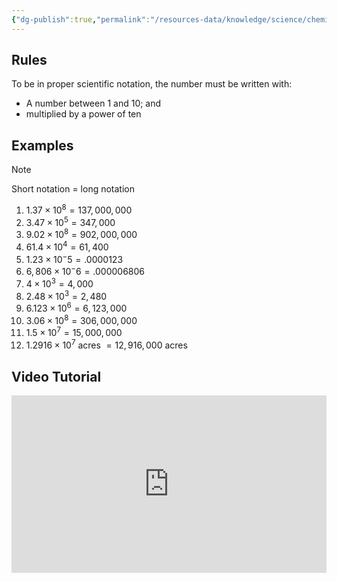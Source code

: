 ```yaml
---
{"dg-publish":true,"permalink":"/resources-data/knowledge/science/chemistry/scientific-notation/"}
---
```


## Rules
To be in proper scientific notation, the number must be written with:
* A number between 1 and 10; and
* multiplied by a power of ten

## Examples

> [!note]
> Short notation = long notation

1. $1.37 \times 10^8 = 137,000,000$
2. $3.47 \times 10^5 = 347,000$
3. $9.02 \times 10^8= 902,000,000$
4. $61.4 \times 10^4 = 61,400$
5. $1.23 \times 10^-5 = .0000123$
6. $6,806 \times 10^-6 = .000006806$
7. $4 \times 10^3 = 4,000$
8. $2.48 \times 10^3 = 2,480$
9. $6.123 \times 10^6 = 6,123,000$
10. $3.06 \times 10^8 = 306,000,000$
11. $1.5 \times 10^7 = 15,000,000$
12. $1.2916 \times 10^7$ acres $= 12,916,000$ acres

## Video Tutorial

<iframe src="https://www.youtube.com/embed/ZtB0vJMGve4" title="" style="width:100%; aspect-ratio:16/9" loading="lazy" frameborder="0" allow="accelerometer; autoplay; clipboard-write; encrypted-media; gyroscope; picture-in-picture; web-share" allowfullscreen></iframe>
